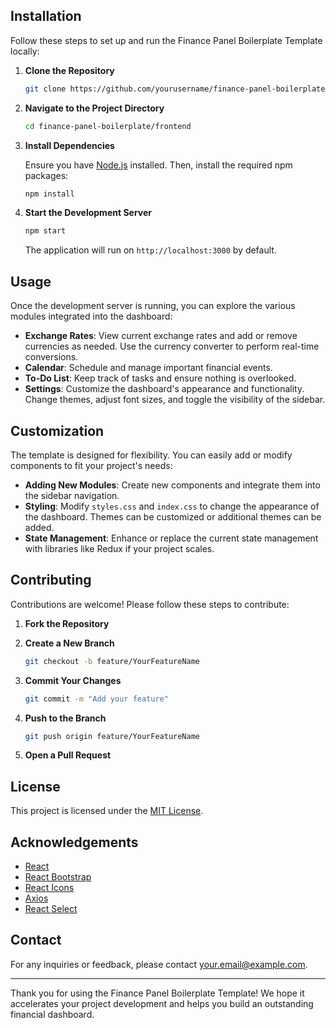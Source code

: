 ## Installation

Follow these steps to set up and run the Finance Panel Boilerplate Template locally:

1. **Clone the Repository**

   ```bash
   git clone https://github.com/yourusername/finance-panel-boilerplate.git
   ```

2. **Navigate to the Project Directory**

   ```bash
   cd finance-panel-boilerplate/frontend
   ```

3. **Install Dependencies**

   Ensure you have [Node.js](https://nodejs.org/) installed. Then, install the required npm packages:

   ```bash
   npm install
   ```

4. **Start the Development Server**

   ```bash
   npm start
   ```

   The application will run on `http://localhost:3000` by default.

## Usage

Once the development server is running, you can explore the various modules integrated into the dashboard:

- **Exchange Rates**: View current exchange rates and add or remove currencies as needed. Use the currency converter to perform real-time conversions.
- **Calendar**: Schedule and manage important financial events.
- **To-Do List**: Keep track of tasks and ensure nothing is overlooked.
- **Settings**: Customize the dashboard's appearance and functionality. Change themes, adjust font sizes, and toggle the visibility of the sidebar.

## Customization

The template is designed for flexibility. You can easily add or modify components to fit your project's needs:

- **Adding New Modules**: Create new components and integrate them into the sidebar navigation.
- **Styling**: Modify `styles.css` and `index.css` to change the appearance of the dashboard. Themes can be customized or additional themes can be added.
- **State Management**: Enhance or replace the current state management with libraries like Redux if your project scales.

## Contributing

Contributions are welcome! Please follow these steps to contribute:

1. **Fork the Repository**

2. **Create a New Branch**

   ```bash
   git checkout -b feature/YourFeatureName
   ```

3. **Commit Your Changes**

   ```bash
   git commit -m "Add your feature"
   ```

4. **Push to the Branch**

   ```bash
   git push origin feature/YourFeatureName
   ```

5. **Open a Pull Request**

## License

This project is licensed under the [MIT License](LICENSE).

## Acknowledgements

- [React](https://reactjs.org/)
- [React Bootstrap](https://react-bootstrap.github.io/)
- [React Icons](https://react-icons.github.io/react-icons/)
- [Axios](https://axios-http.com/)
- [React Select](https://react-select.com/)

## Contact

For any inquiries or feedback, please contact [your.email@example.com](mailto:your.email@example.com).

---

Thank you for using the Finance Panel Boilerplate Template! We hope it accelerates your project development and helps you build an outstanding financial dashboard.

